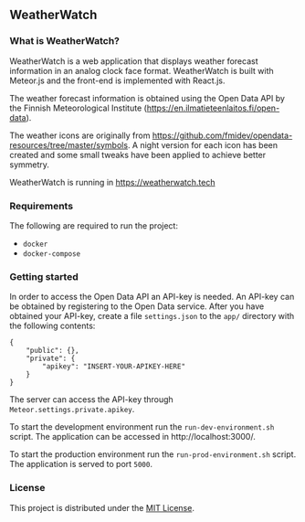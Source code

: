 
## WeatherWatch

### What is WeatherWatch?

WeatherWatch is a web application that displays weather forecast information in an analog clock face format.
WeatherWatch is built with Meteor.js and the front-end is implemented with React.js.

The weather forecast information is obtained using the Open Data API by the Finnish Meteorological Institute (https://en.ilmatieteenlaitos.fi/open-data).

The weather icons are originally from https://github.com/fmidev/opendata-resources/tree/master/symbols. A night version for each icon has been created and some small tweaks have been applied to achieve better symmetry.

WeatherWatch is running in https://weatherwatch.tech

### Requirements

The following are required to run the project:

- `docker`
- `docker-compose`

### Getting started

In order to access the Open Data API an API-key is needed.
An API-key can be obtained by registering to the Open Data service.
After you have obtained your API-key, create a file `settings.json` to the `app/` directory with the following contents:

```
{
    "public": {},
    "private": {
        "apikey": "INSERT-YOUR-APIKEY-HERE"
    }
}
```

The server can access the API-key through `Meteor.settings.private.apikey`.

To start the development environment run the `run-dev-environment.sh` script.
The application can be accessed in http://localhost:3000/.

To start the production environment run the `run-prod-environment.sh` script.
The application is served to port `5000`.

### License

This project is distributed under the [MIT License](http://opensource.org/licenses/MIT).
